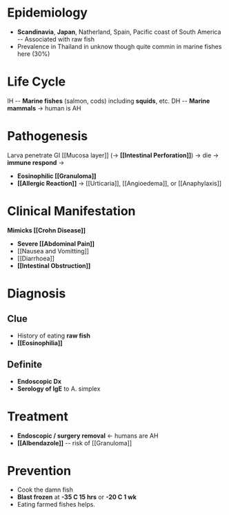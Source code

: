 # Epidemiology
- **Scandinavia**, **Japan**, Natherland, Spain, Pacific coast of South America -- Associated with raw fish
- Prevalence in Thailand in unknow though quite commin in marine fishes here (30%)

# Life Cycle
IH -- **Marine fishes** (salmon, cods) including **squids**, etc.
DH -- **Marine mammals** -> human is AH

# Pathogenesis
Larva penetrate GI [[Mucosa layer]] (-> **[[Intestinal Perforation]]**) -> die -> **immune respond** ->
- **Eosinophilic [[Granuloma]]** 
- **[[Allergic Reaction]]** -> [[Urticaria]], [[Angioedema]], or [[Anaphylaxis]] 

# Clinical Manifestation
**Mimicks [[Crohn Disease]]**
- **Severe [[Abdominal Pain]]**
- [[Nausea and Vomitting]]
- [[Diarrhoea]]
- **[[Intestinal Obstruction]]**

# Diagnosis
## Clue
- History of eating **raw fish**
- **[[Eosinophilia]]**

## Definite
- **Endoscopic Dx**
- **Serology of IgE** to A. simplex

# Treatment
- **Endoscopic / surgery removal** <- humans are AH
- **[[Albendazole]]** -- risk of [[Granuloma]]

# Prevention
- Cook the damn fish
- **Blast frozen** at **-35 C 15 hrs** or **-20 C 1 wk** 
- Eating farmed fishes helps.
